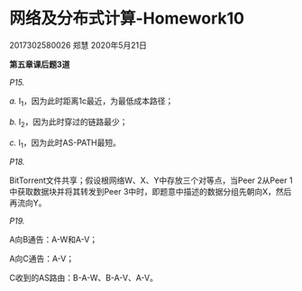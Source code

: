 # 网络及分布式计算-Homework10

2017302580026 郑慧                          2020年5月21日

**第五章课后题3道**

*P15.* 

*a.* I<sub>1</sub>，因为此时距离1c最近，为最低成本路径；

*b.* I<sub>2</sub>，因为此时穿过的链路最少；

*c.* I<sub>1</sub>，因为此时AS-PATH最短。



*P18.* 

BitTorrent文件共享；假设根网络W、X、Y中存放三个对等点，当Peer 2从Peer 1中获取数据块并将其转发到Peer 3中时，即题意中描述的数据分组先朝向X，然后再流向Y。



*P19.* 

A向B通告：A-W和A-V；

A向C通告：A-V；

C收到的AS路由：B-A-W、B-A-V、A-V。
